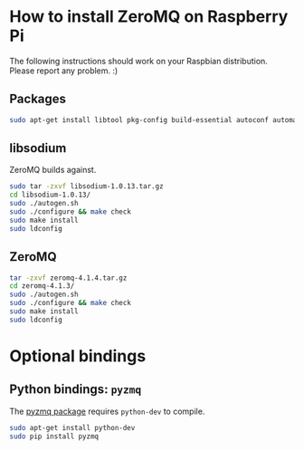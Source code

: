 # How to install ZeroMQ on Raspberry Pi

The following instructions should work on your Raspbian distribution. Please report any problem. :)

## Packages

```sh
sudo apt-get install libtool pkg-config build-essential autoconf automake
```

## libsodium

ZeroMQ builds against.

```sh
sudo tar -zxvf libsodium-1.0.13.tar.gz
cd libsodium-1.0.13/
sudo ./autogen.sh
sudo ./configure && make check
sudo make install
sudo ldconfig
```

## ZeroMQ

```sh
tar -zxvf zeromq-4.1.4.tar.gz
cd zeromq-4.1.3/
sudo ./autogen.sh
sudo ./configure && make check
sudo make install
sudo ldconfig
```

# Optional bindings

## Python bindings: `pyzmq`

The [pyzmq package](https://github.com/zeromq/pyzmq) requires `python-dev` to compile.

```sh
sudo apt-get install python-dev
sudo pip install pyzmq
```